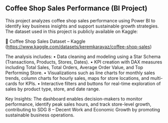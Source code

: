 ## Coffee Shop Sales Performance (BI Project)

This project analyzes coffee shop sales performance using Power BI to identify key business insights and support sustainable growth strategies.
The dataset used in this project is publicly available on Kaggle:

🔗 Coffee Shop Sales Dataset – Kaggle (https://www.kaggle.com/datasets/keremkarayaz/coffee-shop-sales)

The analysis includes:
 • Data cleaning and modeling using a Star Schema (Transactions, Products, Stores, Dates).
 • KPI creation with DAX measures including Total Sales, Total Orders, Average Order Value, and Top Performing Store.
 • Visualizations such as line charts for monthly sales trends, column charts for hourly sales, maps for store locations, and multi-cards for KPIs.
 • Interactive filters and buttons for real-time exploration of sales by product type, store, and date range.

Key Insights:
The dashboard enables decision-makers to monitor performance, identify peak sales hours, and track store-level growth, contributing to SDG 8 – Decent Work and Economic Growth by promoting sustainable business operations.
